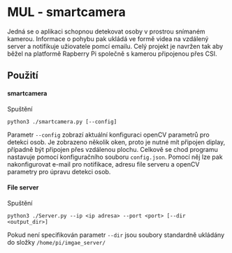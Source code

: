 # MUL - smartcamera
Jedná se o aplikaci schopnou detekovat osoby v prostrou snímaném kamerou. 
Informace o pohybu pak ukládá ve formě videa na vzdálený server a notifikuje užiovatele pomcí emailu.
Celý projekt je navržen tak aby běžel na platformě Rapberry Pi společně s kamerou připojenou přes CSI. 


 
## Použití
#### smartcamera
Spuštění

    python3 ./smartcamera.py [--config]

Parametr `--config` zobrazí aktuální konfiguraci openCV parametrů pro detekci osob. Je zobrazeno několik oken, 
proto je nutné mít připojen diplay, případně být připojen přes vzdálenou plochu.
Celkově se chod programu nastavuje pomocí konfiguračního souboru `config.json`.
Pomocí něj lze pak nakonfigurovat e-mail pro notifikace, adresu file serveru a openCV parametry pro úpravu detekci osob.


#### File server
Spuštění

    python3 ./Server.py --ip <ip adresa> --port <port> [--dir <output_dir>]

Pokud není specifikován parametr `--dir` jsou soubory standardně ukládány do složky `/home/pi/imgae_server/`